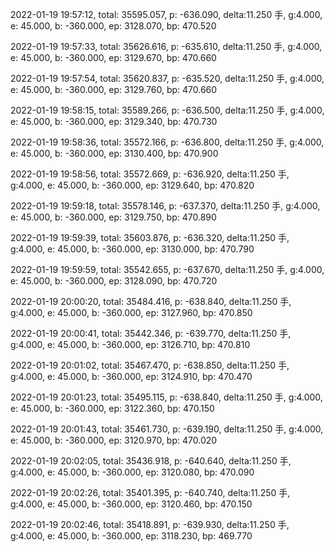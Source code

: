 2022-01-19 19:57:12, total: 35595.057, p: -636.090, delta:11.250 手, g:4.000, e: 45.000, b: -360.000, ep: 3128.070, bp: 470.520

2022-01-19 19:57:33, total: 35626.616, p: -635.610, delta:11.250 手, g:4.000, e: 45.000, b: -360.000, ep: 3129.670, bp: 470.660

2022-01-19 19:57:54, total: 35620.837, p: -635.520, delta:11.250 手, g:4.000, e: 45.000, b: -360.000, ep: 3129.760, bp: 470.660

2022-01-19 19:58:15, total: 35589.266, p: -636.500, delta:11.250 手, g:4.000, e: 45.000, b: -360.000, ep: 3129.340, bp: 470.730

2022-01-19 19:58:36, total: 35572.166, p: -636.800, delta:11.250 手, g:4.000, e: 45.000, b: -360.000, ep: 3130.400, bp: 470.900

2022-01-19 19:58:56, total: 35572.669, p: -636.920, delta:11.250 手, g:4.000, e: 45.000, b: -360.000, ep: 3129.640, bp: 470.820

2022-01-19 19:59:18, total: 35578.146, p: -637.370, delta:11.250 手, g:4.000, e: 45.000, b: -360.000, ep: 3129.750, bp: 470.890

2022-01-19 19:59:39, total: 35603.876, p: -636.320, delta:11.250 手, g:4.000, e: 45.000, b: -360.000, ep: 3130.000, bp: 470.790

2022-01-19 19:59:59, total: 35542.655, p: -637.670, delta:11.250 手, g:4.000, e: 45.000, b: -360.000, ep: 3128.090, bp: 470.720

2022-01-19 20:00:20, total: 35484.416, p: -638.840, delta:11.250 手, g:4.000, e: 45.000, b: -360.000, ep: 3127.960, bp: 470.850

2022-01-19 20:00:41, total: 35442.346, p: -639.770, delta:11.250 手, g:4.000, e: 45.000, b: -360.000, ep: 3126.710, bp: 470.810

2022-01-19 20:01:02, total: 35467.470, p: -638.850, delta:11.250 手, g:4.000, e: 45.000, b: -360.000, ep: 3124.910, bp: 470.470

2022-01-19 20:01:23, total: 35495.115, p: -638.840, delta:11.250 手, g:4.000, e: 45.000, b: -360.000, ep: 3122.360, bp: 470.150

2022-01-19 20:01:43, total: 35461.730, p: -639.190, delta:11.250 手, g:4.000, e: 45.000, b: -360.000, ep: 3120.970, bp: 470.020

2022-01-19 20:02:05, total: 35436.918, p: -640.640, delta:11.250 手, g:4.000, e: 45.000, b: -360.000, ep: 3120.080, bp: 470.090

2022-01-19 20:02:26, total: 35401.395, p: -640.740, delta:11.250 手, g:4.000, e: 45.000, b: -360.000, ep: 3120.460, bp: 470.150

2022-01-19 20:02:46, total: 35418.891, p: -639.930, delta:11.250 手, g:4.000, e: 45.000, b: -360.000, ep: 3118.230, bp: 469.770